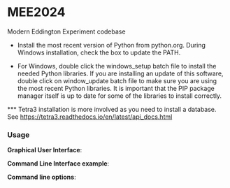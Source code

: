 # MEE2024
Modern Eddington Experiment codebase

- Install the most recent version of Python from python.org. During Windows installation, check the box to update the PATH.

- For Windows, double click the windows_setup batch file to install the needed Python libraries.
If you are installing an update of this software, double click on window_update batch file to make sure you are using the most recent Python libraries. 
It is important that the PIP package manager itself is up to date for some of the libraries to install correctly.

*** Tetra3 installation is more involved as you need to install a database. See https://tetra3.readthedocs.io/en/latest/api_docs.html

### **Usage**

**Graphical User Interface**:

**Command Line Interface example**:

**Command line options**:

